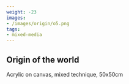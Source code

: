 ```yaml
---
weight: -23
images:
- /images/origin/o5.png
tags:
- mixed-media
---
```


## Origin of the world

Acrylic on canvas, mixed technique, 50x50cm
